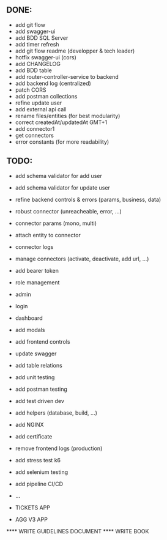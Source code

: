 ## DONE:
* add git flow
* add swagger-ui
* add BDD SQL Server
* add timer refresh
* add git flow readme (developper & tech leader)
* hotfix swagger-ui  (cors)
* add CHANGELOG
* add BDD table
* add router-controller-service to backend
* add backend log (centralized)
* patch CORS
* add postman collections
* refine update user
* add external api call 
* rename files/entities (for best modularity)
* correct createdAt/updatedAt GMT+1
* add connector1
* get connectors
* error constants (for more readability)

## TODO:
* add schema validator for add user
* add schema validator for update user
* refine backend controls & errors (params, business, data)

* robust connector (unreacheable, error, ...)
* connector params (mono, multi)
* attach entity to connector
* connector logs
* manage connectors (activate, deactivate, add url, ...)

* add bearer token
* role management
* admin
* login
* dashboard
* add modals
* add frontend controls

* update swagger
* add table relations
* add unit testing
* add postman testing
* add test driven dev

* add helpers (database, build, ...)
* add NGINX
* add certificate
* remove frontend logs (production)
* add stress test k6
* add selenium testing
* add pipeline CI/CD
* ...

* TICKETS APP
* AGG V3 APP

**** WRITE GUIDELINES DOCUMENT 
**** WRITE BOOK 